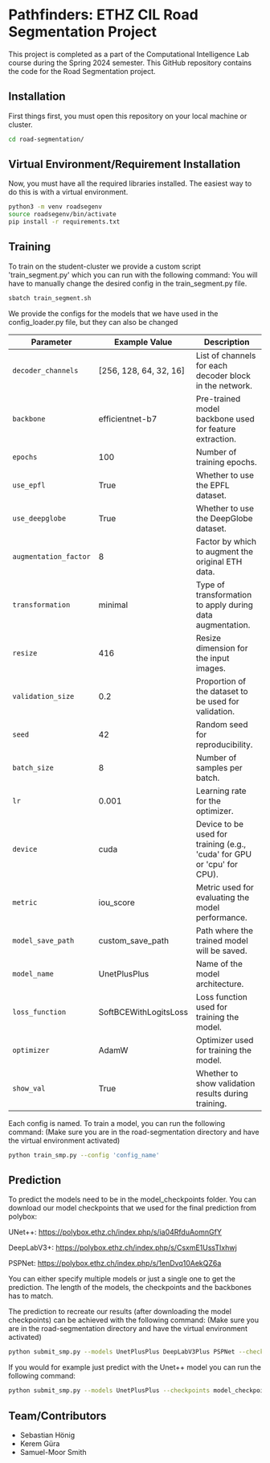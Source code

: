 # Pathfinders: ETHZ CIL Road Segmentation Project
This project is completed as a part of the Computational Intelligence Lab course during the Spring 2024 semester. This GitHub repository contains the code for the Road Segmentation project.

## Installation

First things first, you must open this repository on your local machine or cluster.

```bash
cd road-segmentation/
```

## Virtual Environment/Requirement Installation

Now, you must have all the required libraries installed. The easiest way to do this is with a virtual environment.

```bash
python3 -m venv roadsegenv
source roadsegenv/bin/activate
pip install -r requirements.txt
```
## Training
To train on the student-cluster we provide a custom script 'train_segment.py' which you can run with the following command:
You will have to manually change the desired config in the train_segment.py file. 
```bash
sbatch train_segment.sh
```
We provide the configs for the models that we have used in the config_loader.py file, but 
they can also be changed

| Parameter             | Example Value          | Description                                                             |
|-----------------------|------------------------|-------------------------------------------------------------------------|
| `decoder_channels`    | [256, 128, 64, 32, 16] | List of channels for each decoder block in the network.                 |
| `backbone`            | efficientnet-b7        | Pre-trained model backbone used for feature extraction.                 |
| `epochs`              | 100                    | Number of training epochs.                                              |
| `use_epfl`            | True                   | Whether to use the EPFL dataset.                                        |
| `use_deepglobe`       | True                   | Whether to use the DeepGlobe dataset.                                   |
| `augmentation_factor` | 8                      | Factor by which to augment the original ETH data.                       |
| `transformation`      | minimal                | Type of transformation to apply during data augmentation.               |
| `resize`              | 416                    | Resize dimension for the input images.                                  |
| `validation_size`     | 0.2                    | Proportion of the dataset to be used for validation.                    |
| `seed`                | 42                     | Random seed for reproducibility.                                        |
| `batch_size`          | 8                      | Number of samples per batch.                                            |
| `lr`                  | 0.001                  | Learning rate for the optimizer.                                        |
| `device`              | cuda                   | Device to be used for training (e.g., 'cuda' for GPU or 'cpu' for CPU). |
| `metric`              | iou_score              | Metric used for evaluating the model performance.                       |
| `model_save_path`     | custom_save_path       | Path where the trained model will be saved.                             |
| `model_name`          | UnetPlusPlus           | Name of the model architecture.                                         |
| `loss_function`       | SoftBCEWithLogitsLoss  | Loss function used for training the model.                              |
| `optimizer`           | AdamW                  | Optimizer used for training the model.                                  |
| `show_val`            | True                   | Whether to show validation results during training.                     |


Each config is named. To train a model, you can run the following command:
(Make sure you are in the road-segmentation directory and have the virtual environment activated)

```bash
python train_smp.py --config 'config_name'
```

## Prediction

To predict the models need to be in the model_checkpoints folder. You can download our model checkpoints that we used for the final prediction from polybox:

UNet++: https://polybox.ethz.ch/index.php/s/ia04RfduAomnGfY

DeepLabV3+: https://polybox.ethz.ch/index.php/s/CsxmE1UssTIxhwj

PSPNet: https://polybox.ethz.ch/index.php/s/1enDvq10AekQZ6a

You can either specify multiple models or just a single one to get the prediction. The length of the models, the checkpoints and the backbones has to match.

The prediction to recreate our results (after downloading the model checkpoints) can be achieved with the following command:
(Make sure you are in the road-segmentation directory and have the virtual environment activated)

```bash
python submit_smp.py --models UnetPlusPlus DeepLabV3Plus PSPNet --checkpoints model_checkpoints/UNetpp_B7_Final.pt model_checkpoints/DeepLab_regnetx_final.pt model_checkpoints/Psp_resnet200e_final.pt --backbones efficientnet-b7 timm-regnetx_160 timm-resnest200e --submission-dir submissions/Ensemble.csv
```

If you would for example just predict with the Unet++ model you can run the following command:

```bash
python submit_smp.py --models UnetPlusPlus --checkpoints model_checkpoints/UNetpp_B7_Final.pt --backbones efficientnet-b7 --submission-dir submissions/Unetpp.csv
```

## Team/Contributors
- Sebastian Hönig
- Kerem Güra
- Samuel-Moor Smith

